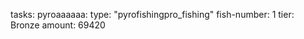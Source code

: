 tasks:
  pyroaaaaaa:
    type: "pyrofishingpro_fishing"
    fish-number: 1
    tier: Bronze
    amount: 69420
